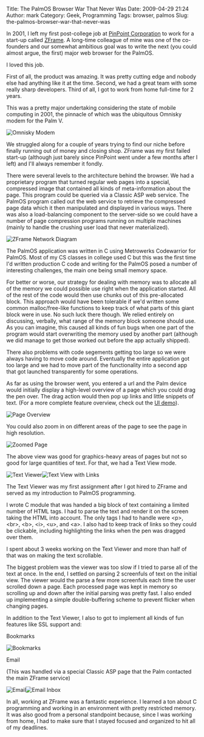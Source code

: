 Title: The PalmOS Browser War That Never Was
Date: 2009-04-29 21:24
Author: mark
Category: Geek, Programming
Tags: browser, palmos
Slug: the-palmos-browser-war-that-never-was

In 2001, I left my first post-college job at [PinPoint Corporation][] to
work for a start-up called [ZFrame][]. A long-time colleague of mine was
one of the co-founders and our somewhat ambitious goal was to write the
next (you could almost argue, the first) major web browser for the
PalmOS.

I loved this job.

First of all, the product was amazing. It was pretty cutting edge and
nobody else had anything like it at the time. Second, we had a great
team with some really sharp developers. Third of all, I got to work from
home full-time for 2 years.

This was a pretty major undertaking considering the state of mobile
computing in 2001, the pinnacle of which was the ubiquitous Omnisky
modem for the Palm V.

![Omnisky Modem][]

We struggled along for a couple of years trying to find our niche before
finally running out of money and closing shop. ZFrame was my first
failed start-up (although just barely since PinPoint went under a few
months after I left) and I'll always remember it fondly.

There were several levels to the architecture behind the browser. We had
a proprietary program that turned regular web pages into a special,
compressed image that contained all kinds of meta-information about the
page. This program could be queried via a Classic ASP web service. The
PalmOS program called out the web service to retrieve the compressed
page data which it then manipulated and displayed in various ways. There
was also a load-balancing component to the server-side so we could have
a number of page compression programs running on multiple machines
(mainly to handle the crushing user load that never materialized).

![ZFrame Network Diagram][]

The PalmOS application was written in C using Metrowerks Codewarrior for
PalmOS. Most of my CS classes in college used C but this was the first
time I'd written production C code and writing for the PalmOS posed a
number of interesting challenges, the main one being small memory space.

For better or worse, our strategy for dealing with memory was to
allocate all of the memory we could possible use right when the
application started. All of the rest of the code would then use chunks
out of this pre-allocated block. This approach would have been tolerable
if we'd written some common malloc/free-like functions to keep track of
what parts of this giant block were in use. No such luck there though.
We relied entirely on discussing, verbally, what range of the memory
block someone should use. As you can imagine, this caused all kinds of
fun bugs when one part of the program would start overwriting the memory
used by another part (although we did manage to get those worked out
before the app actually shipped).

There also problems with code segements getting too large so we were
always having to move code around. Eventually the entire application got
too large and we had to move part of the functionality into a second app
that got launched transparently for some operations.

As far as using the browser went, you entered a url and the Palm device
would initially display a high-level overview of a page which you could
drag the pen over. The drag action would then pop up links and little
snippets of text. (For a more complete feature overview, check out the
[UI demo][]).

![Page Overview][]

You could also zoom in on different areas of the page to see the page in
high resolution.

![Zoomed Page][]

The above view was good for graphics-heavy areas of pages but not so
good for large quantities of text. For that, we had a Text View mode.

![Text Viewer][]![Text View with Links][]

The Text Viewer was my first assignment after I got hired to ZFrame and
served as my introduction to PalmOS programming.

I wrote C module that was handed a big block of text containing a
limited number of HTML tags. I had to parse the text and render it on
the screen taking the HTML into account. The only tags I had to handle
were <p\>, <br\>, <b\>, <i\>, <u\>, and <a\>. I also had to keep track
of links so they could be clickable, including highlighting the links
when the pen was dragged over them.

I spent about 3 weeks working on the Text Viewer and more than half of
that was on making the text scrollable.

The biggest problem was the viewer was too slow if I tried to parse all
of the text at once. In the end, I settled on parsing 2 screenfuls of
text on the initial view. The viewer would the parse a few more
screenfuls each time the user scrolled down a page. Each processed page
was kept in memory so scrolling up and down after the initial parsing
was pretty fast. I also ended up implementing a simple double-buffering
scheme to prevent flicker when changing pages.

In addition to the Text Viewer, I also to got to implement all kinds of
fun features like SSL support and:

Bookmarks

![Bookmarks][]

Email

(This was handled via a special Classic ASP page that the Palm contacted
the main ZFrame service)

![Email][]![Email Inbox][]

In all, working at ZFrame was a fantastic experience. I learned a ton
about C programming and working in an environment with pretty restricted
memory. It was also good from a personal standpoint because, since I was
working from home, I had to make sure that I stayed focused and
organized to hit all of my deadlines.

  [PinPoint Corporation]: https://www.pinpointco.com
  [ZFrame]: https://www.zframe.com/
  [Omnisky Modem]: https://farm4.static.flickr.com/3553/3486066247_4246cb702c_o.jpg
  [ZFrame Network Diagram]: https://farm4.static.flickr.com/3557/3486290633_69ce3f6881_o.png
  [UI demo]: https://www.zframe.com/uidemo.html
  [Page Overview]: https://farm4.static.flickr.com/3304/3487085516_665a31be18_o.jpg
  [Zoomed Page]: https://farm4.static.flickr.com/3639/3487085480_98f3275009_o.jpg
  [Text Viewer]: https://farm4.static.flickr.com/3615/3486271387_01040fd1dd_o.jpg
  [Text View with Links]: https://farm4.static.flickr.com/3410/3486271415_3dce2591e3_o.jpg
  [Bookmarks]: https://farm4.static.flickr.com/3411/3486271681_7fd7319146_o.jpg
  [Email]: https://farm4.static.flickr.com/3548/3486271623_98823f20f7_o.jpg
  [Email Inbox]: https://farm4.static.flickr.com/3332/3487085558_d2fefa1188_o.jpg
